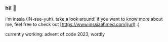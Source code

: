 ### hi! 👋 
i'm inssia (IN-see-yuh). take a look around! if you want to know more about me, feel free to check out [https://www.inssiaahmed.com](url) :)

currently working: advent of code 2023, wordly



<!--
**inssia/inssia** is a ✨ _special_ ✨ repository because its `README.md` (this file) appears on your GitHub profile.

Here are some ideas to get you started:

- 🔭 I’m currently working on ...
- 🌱 I’m currently learning ...
- 👯 I’m looking to collaborate on ...
- 🤔 I’m looking for help with ...
- 💬 Ask me about ...
- 📫 How to reach me: ...
- 😄 Pronouns: ...
- ⚡ Fun fact: ...
-->
